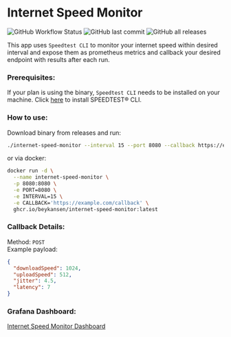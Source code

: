 # Internet Speed Monitor
![GitHub Workflow Status](https://img.shields.io/github/workflow/status/beykansen/internet-speed-monitor/build_and_push)
![GitHub last commit](https://img.shields.io/github/last-commit/beykansen/internet-speed-monitor)
![GitHub all releases](https://img.shields.io/github/downloads/beykansen/internet-speed-monitor/total)

This app uses ``Speedtest CLI`` to monitor your internet speed within desired interval 
and expose them as prometheus metrics and callback your desired endpoint with results after each run.

### Prerequisites:
If your plan is using the binary, ``Speedtest CLI`` needs to be installed on your machine. Click [here]((https://www.speedtest.net/tr/apps/cli)) to install SPEEDTEST® CLI.


### How to use:
Download binary from releases and run:
```bash
./internet-speed-monitor --interval 15 --port 8080 --callback https://example.com/callback
```
or via docker:
```bash
docker run -d \
  --name internet-speed-monitor \
  -p 8080:8080 \
  -e PORT=8080 \
  -e INTERVAL=15 \
  -e CALLBACK='https://example.com/callback' \
  ghcr.io/beykansen/internet-speed-monitor:latest
```

### Callback Details:
Method: ``POST`` <br />
Example payload:
```json
{
  "downloadSpeed": 1024,
  "uploadSpeed": 512,
  "jitter": 4.5,
  "latency": 7
}
```

### Grafana Dashboard:
[Internet Speed Monitor Dashboard](https://grafana.com/grafana/dashboards/17105)
